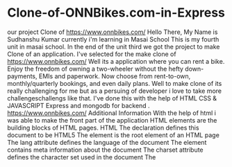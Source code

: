 # Clone-of-ONNBikes.com-in-Express
our project Clone of https://www.onnbikes.com/ Hello There, My Name is Sudhanshu Kumar currently i'm learning in Masai School This is my fourth unit in masai school. In the end of the unit third we got the project to make Clone of an application. I've selected for the make clone of https://www.onnbikes.com/ Well its a application where you can rent a bike. Enjoy the freedom of owning a two-wheeler without the hefty down-payments, EMIs and paperwork. Now choose from rent-to-own, monthly/quarterly bookings, and even daily plans. Well to make clone of its really challenging for me but as a persuing of developer i love to take more challengeschallengs like that. I've done this with the help of HTML CSS & JAVASCRIPT Express and mongodb for backend . https://www.onnbikes.com/ Additional Information With the help of html i was able to make the front part of the application HTML elements are the building blocks of HTML pages. HTML The declaration defines this document to be HTML5 The element is the root element of an HTML page The lang attribute defines the language of the document The element contains meta information about the document The charset attribute defines the character set used in the document The <title> element specifies a title for the document The element contains the visible page content The element defines a large heading The element defines a paragraph CSS Syntax A CSS rule consists of a selector and a declaration block: The selector points to the HTML element to style (h1). The declaration block (in curly braces) contains one or more declarations separated by semicolons. Each declaration includes a CSS property name and a value, separated by a colon. External Style Sheet A CSS style sheet can be stored in an external file JAVASCRIPTS VARIABLE JavaScript variables are containers for storing data values. What can JavaScript Do? JavaScript Can Change HTML Content JavaScript Can Change HTML Attribute Values JavaScript Can Change HTML Styles (CSS) JavaScript Can Hide HTML Elements JavaScript Can Show HTML Elements The HTML DOM (Document Object Model) When a web page is loaded, the browser creates a Document Object Model of the page. The HTML DOM model is constructed as a tree of Objects: Finding HTML Elements When you want to access HTML elements with JavaScript, you have to find the elements first. There are a couple of ways to do this: Finding HTML elements by id Finding HTML elements by tag name Finding HTML elements by class name Finding HTML elements by CSS selectors Finding HTML elements by HTML object collections ONN-Bikes Rent a Bike or Scooty with Most Flexible Daily, Weekly & Monthly Bike Rental Plans @ Most Affordable Price. Free Helmet & Easy Booking. Join our 100,000+ Happy Bike Riders Family Now. Rent a Bike or Scooty with Most Flexible Daily, Weekly & Monthly Bike Rental Plans @ Most Affordable Price. Free Helmet & Easy Booking. Join our 100,000+ Happy Bike Riders Family Now.


<div>

<img src="" alt="">
<img src="https://github.com/Dilipkumarjakhar/Clone-of-ONNBikes.com-in-Express/blob/main/public/images/img/ahmedabad.png" alt="">
</div>